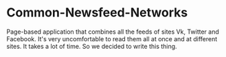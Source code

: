 Common-Newsfeed-Networks
========================

Page-based application that combines all the feeds of sites Vk, Twitter and Facebook. It's very uncomfortable to read them all at once and at different sites. It takes a lot of time. So we decided to write this thing.
